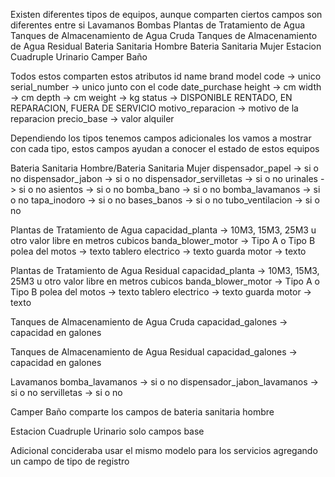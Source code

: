 Existen diferentes tipos de equipos, aunque comparten ciertos campos son diferentes entre si
    Lavamanos
    Bombas
    Plantas de Tratamiento de Agua
    Tanques de Almacenamiento de Agua Cruda
    Tanques de Almacenamiento de Agua Residual
    Bateria Sanitaria Hombre
    Bateria Sanitaria Mujer
    Estacion Cuadruple Urinario
    Camper Baño

Todos estos comparten estos atributos
    id
    name
    brand
    model
    code -> unico
    serial_number -> unico junto con el code
    date_purchase
    height -> cm
    width -> cm
    depth -> cm
    weight -> kg
    status -> DISPONIBLE RENTADO, EN REPARACION, FUERA DE SERVICIO
    motivo_reparacion -> motivo de la reparacion
    precio_base -> valor alquiler

Dependiendo los tipos tenemos campos adicionales los vamos a mostrar con cada tipo, estos campos ayudan a conocer el estado de estos equipos

Bateria Sanitaria Hombre/Bateria Sanitaria Mujer
    dispensador_papel -> si o no
    dispensador_jabon -> si o no
    dispensador_servilletas -> si o no
    urinales -> si o no
    asientos -> si o no
    bomba_bano -> si o no
    bomba_lavamanos -> si o no
    tapa_inodoro -> si o no
    bases_banos -> si o no
    tubo_ventilacion -> si o no

Plantas de Tratamiento de Agua
    capacidad_planta -> 10M3, 15M3, 25M3 u otro valor libre en metros cubicos
    banda_blower_motor -> Tipo A o  Tipo B
    polea del motos -> texto
    tablero electrico -> texto
    guarda motor -> texto

Plantas de Tratamiento de Agua Residual
    capacidad_planta -> 10M3, 15M3, 25M3 u otro valor libre en metros cubicos
    banda_blower_motor -> Tipo A o  Tipo B
    polea del motos -> texto
    tablero electrico -> texto
    guarda motor -> texto

Tanques de Almacenamiento de Agua Cruda
    capacidad_galones -> capacidad en galones

Tanques de Almacenamiento de Agua Residual
    capacidad_galones -> capacidad en galones

Lavamanos
    bomba_lavamanos -> si o no
    dispensador_jabon_lavamanos -> si o no
    servilletas -> si o no

Camper Baño
    comparte los campos de bateria sanitaria hombre

Estacion Cuadruple Urinario
    solo campos base


Adicional concideraba usar el mismo modelo para los servicios
agregando un campo de tipo de registro
